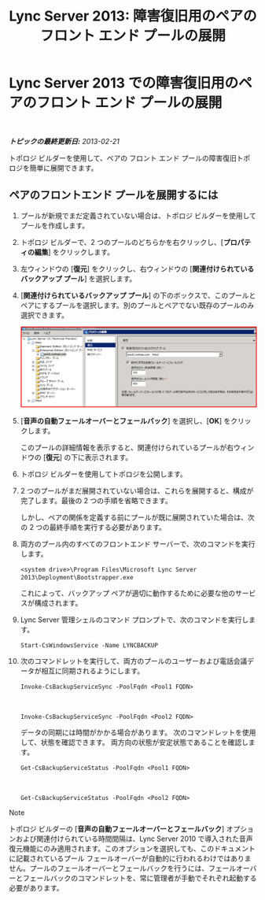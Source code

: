 ﻿---
title: 'Lync Server 2013: 障害復旧用のペアのフロント エンド プールの展開'
TOCTitle: 障害復旧用のペアのフロント エンド プールの展開
ms:assetid: 2f12467c-8b90-43e6-831b-a0b096427f17
ms:mtpsurl: https://technet.microsoft.com/ja-jp/library/JJ204773(v=OCS.15)
ms:contentKeyID: 48271621
ms.date: 05/19/2016
mtps_version: v=OCS.15
ms.translationtype: HT
---

# Lync Server 2013 での障害復旧用のペアのフロント エンド プールの展開

 

_**トピックの最終更新日:** 2013-02-21_

トポロジ ビルダーを使用して、ペアの フロント エンド プールの障害復旧トポロジを簡単に展開できます。

## ペアのフロントエンド プールを展開するには

1.  プールが新規でまだ定義されていない場合は、トポロジ ビルダーを使用してプールを作成します。

2.  トポロジ ビルダーで、2 つのプールのどちらかを右クリックし、\[**プロパティの編集**\] をクリックします。

3.  左ウィンドウの \[**復元**\] をクリックし、右ウィンドウの \[**関連付けられているバックアップ プール**\] を選択します。

4.  \[**関連付けられているバックアップ プール**\] の下のボックスで、このプールとペアにするプールを選択します。別のプールとペアでない既存のプールのみ選択できます。
    
    ![\[復元\] ダイアログ](images/JJ204773.36080581-db76-497d-bf9e-f02b39574d0e(OCS.15).png "[復元] ダイアログ")  

5.  \[**音声の自動フェールオーバーとフェールバック**\] を選択し、\[**OK**\] をクリックします。
    
    このプールの詳細情報を表示すると、関連付けられているプールが右ウィンドウの \[**復元**\] の下に表示されます。

6.  トポロジ ビルダーを使用してトポロジを公開します。

7.  2 つのプールがまだ展開されていない場合は、これらを展開すると、構成が完了します。最後の 2 つの手順を省略できます。
    
    しかし、ペアの関係を定義する前にプールが既に展開されていた場合は、次の 2 つの最終手順を実行する必要があります。

8.  両方のプール内のすべてのフロントエンド サーバーで、次のコマンドを実行します。
    
        <system drive>\Program Files\Microsoft Lync Server 2013\Deployment\Bootstrapper.exe 
    
    これによって、バックアップ ペアが適切に動作するために必要な他のサービスが構成されます。

9.  Lync Server 管理シェルのコマンド プロンプトで、次のコマンドを実行します。
    
        Start-CsWindowsService -Name LYNCBACKUP

10. 次のコマンドレットを実行して、両方のプールのユーザーおよび電話会議データが相互に同期されるようにします。
    
        Invoke-CsBackupServiceSync -PoolFqdn <Pool1 FQDN>

       &nbsp;
    
        Invoke-CsBackupServiceSync -PoolFqdn <Pool2 FQDN>
    
    データの同期には時間がかかる場合があります。 次のコマンドレットを使用して、状態を確認できます。 両方向の状態が安定状態であることを確認します。
    
        Get-CsBackupServiceStatus -PoolFqdn <Pool1 FQDN>

       &nbsp;
    
        Get-CsBackupServiceStatus -PoolFqdn <Pool2 FQDN>

> [!NOTE]
> トポロジ ビルダーの [<strong>音声の自動フェールオーバーとフェールバック</strong>] オプションおよび関連付けられている時間間隔は、Lync Server 2010 で導入された音声復元機能にのみ適用されます。このオプションを選択しても、このドキュメントに記載されているプール フェールオーバーが自動的に行われるわけではありません。プールのフェールオーバーとフェールバックを行うには、フェールオーバーとフェールバックのコマンドレットを、常に管理者が手動でそれぞれ起動する必要があります。

